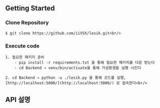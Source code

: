 ## Getting Started


### Clone Repository

    $ git clone https://github.com/iiVSX/lesik.git<br/>
    
### Execute code

    1. 필요한 패키지 준비
        - pip install -r requirements.txt 을 통해 필요한 패키지를 다운 받는다
        - cd Backend → venv/bin/activate을 통해 가상환경을 실행 시킨다

    2. cd Backend → python -u ./lesik.py 을 통해 코드를 실행, [http://localhost:5000/](http://localhost:5000/) 로 접속한다<br/>
    
## API 설명

